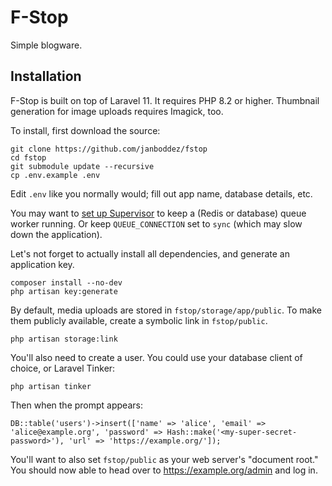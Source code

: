 # F-Stop
Simple blogware.

## Installation
F-Stop is built on top of Laravel 11. It requires PHP 8.2 or higher. Thumbnail generation for image uploads requires Imagick, too.

To install, first download the source:
```
git clone https://github.com/janboddez/fstop
cd fstop
git submodule update --recursive
cp .env.example .env
```

Edit `.env` like you normally would; fill out app name, database details, etc.

You may want to [set up Supervisor](https://laravel.com/docs/11.x/queues#supervisor-configuration) to keep a (Redis or database) queue worker running.
Or keep `QUEUE_CONNECTION` set to `sync` (which may slow down the application).

Let's not forget to actually install all dependencies, and generate an application key.
```
composer install --no-dev
php artisan key:generate
```

By default, media uploads are stored in `fstop/storage/app/public`. To make them publicly available, create a symbolic link in `fstop/public`.
```
php artisan storage:link
```

You'll also need to create a user. You could use your database client of choice, or Laravel Tinker:
```
php artisan tinker
```

Then when the prompt appears:
```
DB::table('users')->insert(['name' => 'alice', 'email' => 'alice@example.org', 'password' => Hash::make('<my-super-secret-password>'), 'url' => 'https://example.org/']);
```

You'll want to also set `fstop/public` as your web server's "document root."
You should now able to head over to https://example.org/admin and log in.
